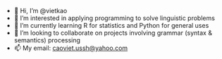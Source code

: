 - 👋 Hi, I’m @vietkao
- 👀 I’m interested in applying programming to solve linguistic problems
- 🌱 I’m currently learning R for statistics and Python for general uses
- 💞️ I’m looking to collaborate on projects involving grammar (syntax & semantics) processing  
- 📫 My email: caoviet.ussh@yahoo.com

<!---
vietkao/vietkao is a ✨ special ✨ repository because its `README.md` (this file) appears on your GitHub profile.
You can click the Preview link to take a look at your changes.
--->
